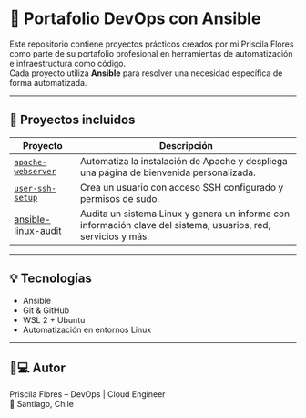 # 🧰 Portafolio DevOps con Ansible

Este repositorio contiene proyectos prácticos creados por mi Priscila Flores como parte de su portafolio profesional en herramientas de automatización e infraestructura como código.  
Cada proyecto utiliza **Ansible** para resolver una necesidad específica de forma automatizada.

---

## 📂 Proyectos incluidos

| Proyecto | Descripción |
|---------|-------------|
| [`apache-webserver`](ansible/apache-webserver) | Automatiza la instalación de Apache y despliega una página de bienvenida personalizada. |
| [`user-ssh-setup`](ansible/user-ssh-setup) | Crea un usuario con acceso SSH configurado y permisos de sudo. |
| [ansible-linux-audit](ansible/ansible-linux-audit) | Audita un sistema Linux y genera un informe con información clave del sistema, usuarios, red, servicios y más. |

---

## 💡 Tecnologías

- Ansible
- Git & GitHub
- WSL 2 + Ubuntu
- Automatización en entornos Linux

---

## 👩💻 Autor

Priscila Flores – DevOps | Cloud Engineer  
📍 Santiago, Chile

